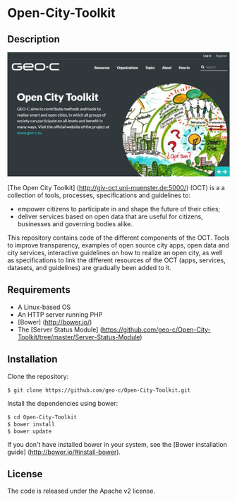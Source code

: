 # Open-City-Toolkit

## Description

![Image CKAN GEO-C](/images/OpenCityToolkit.jpg)

[The Open City Toolkit] (http://giv-oct.uni-muenster.de:5000/) (OCT) is a a collection of tools, processes, specifications and guidelines to: 
- empower citizens to participate in and shape the future of their cities; 
- deliver services based on open data that are useful for citizens, businesses and governing bodies alike.

This repository contains code of the different components of the OCT. Tools to improve transparency, examples of open source city apps, open data and city services, interactive guidelines on how to realize an open city, as well as specifications to link the different resources
of the OCT (apps, services, datasets, and guidelines) are gradually been added to it.

## Requirements
- A Linux-based OS
- An HTTP server running PHP
- [Bower] (http://bower.io/)
- The [Server Status Module] (https://github.com/geo-c/Open-City-Toolkit/tree/master/Server-Status-Module)

## Installation

Clone the repository:
```
$ git clone https://github.com/geo-c/Open-City-Toolkit.git
```

Install the dependencies using bower:
```
$ cd Open-City-Toolkit
$ bower install
$ bower update
```
If you don't have installed bower in your system, see the [Bower installation guide] (http://bower.io/#install-bower).

## License

The code is released under the Apache v2 license. 
